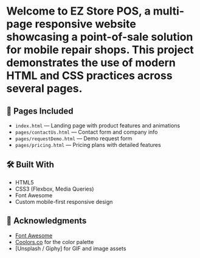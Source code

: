 # Welcome to **EZ Store POS**, a multi-page responsive website showcasing a point-of-sale solution for mobile repair shops. This project demonstrates the use of modern HTML and CSS practices across several pages.

## 📁 Pages Included

- `index.html` — Landing page with product features and animations
- `pages/contactUs.html` — Contact form and company info
- `pages/requestDemo.html` — Demo request form
- `pages/pricing.html` — Pricing plans with detailed features

## 🛠️ Built With

- HTML5
- CSS3 (Flexbox, Media Queries)
- Font Awesome
- Custom mobile-first responsive design

## 🙌 Acknowledgments

- [Font Awesome](https://fontawesome.com/)
- [Coolors.co](https://coolors.co/) for the color palette
- [Unsplash / Giphy] for GIF and image assets
